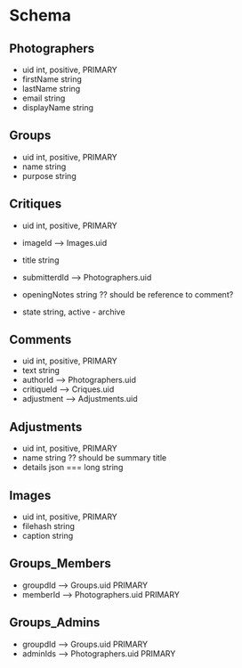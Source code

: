 # Schema

## Photographers

- uid           int, positive, PRIMARY
- firstName     string
- lastName      string
- email         string
- displayName   string

## Groups

- uid           int, positive, PRIMARY
- name          string
- purpose       string


## Critiques

- uid           int, positive, PRIMARY
- imageId       --> Images.uid
- title         string
- submitterdId  --> Photographers.uid
- openingNotes  string     ?? should be reference to comment?

- state         string, active - archive

## Comments

- uid           int, positive, PRIMARY
- text          string
- authorId      --> Photographers.uid
- critiqueId    --> Criques.uid
- adjustment    --> Adjustments.uid

## Adjustments

- uid           int, positive, PRIMARY
- name          string    ?? should be summary title
- details       json === long string

## Images

- uid           int, positive, PRIMARY
- filehash      string
- caption       string

## Groups_Members

- groupdId      --> Groups.uid          PRIMARY
- memberId      --> Photographers.uid   PRIMARY

## Groups_Admins

- groupdId      --> Groups.uid          PRIMARY
- adminIds      --> Photographers.uid   PRIMARY
